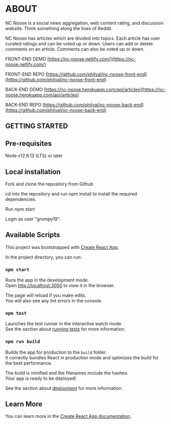# ABOUT

NC Noose is a social news aggregation, web content rating, and discussion website. Think something along the lines of Reddit.

NC Noose has articles which are divided into topics. Each article has user curated ratings and can be voted up or down. Users can add or delete comments on an article. Comments can also be voted up or down.

FRONT-END DEMO [https://nc-noose.netlify.com/](https://nc-noose.netlify.com/)

FRONT-END REPO [https://github.com/philval/nc-noose-front-end](https://github.com/philval/nc-noose-front-end)

BACK-END DEMO [https://nc-noose.herokuapp.com/api/articles](https://nc-noose.herokuapp.com/api/articles)

BACK-END REPO [https://github.com/philval/nc-noose-back-end](https://github.com/philval/nc-noose-back-end)

## GETTING STARTED

## Pre-requisites

Node v12.6.13 (LTS) or later

## Local installation

Fork and clone the repository from Github

cd into the repository and run npm install to install the required dependencies.

Run npm start

Login as user "grumpy19".

## Available Scripts

This project was bootstrapped with [Create React App](https://github.com/facebook/create-react-app).

In the project directory, you can run:

### `npm start`

Runs the app in the development mode.<br>
Open [http://localhost:3000](http://localhost:3000) to view it in the browser.

The page will reload if you make edits.<br>
You will also see any lint errors in the console.

### `npm test`

Launches the test runner in the interactive watch mode.<br>
See the section about [running tests](https://facebook.github.io/create-react-app/docs/running-tests) for more information.

### `npm run build`

Builds the app for production to the `build` folder.<br>
It correctly bundles React in production mode and optimizes the build for the best performance.

The build is minified and the filenames include the hashes.<br>
Your app is ready to be deployed!

See the section about [deployment](https://facebook.github.io/create-react-app/docs/deployment) for more information.

## Learn More

You can learn more in the [Create React App documentation](https://facebook.github.io/create-react-app/docs/getting-started).
